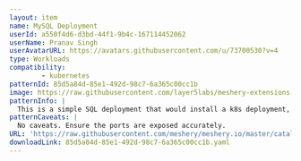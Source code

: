 ```yaml
---
layout: item
name: MySQL Deployment
userId: a550f4d6-d3bd-44f1-9b4c-167114452062
userName: Pranav Singh
userAvatarURL: https://avatars.githubusercontent.com/u/73700530?v=4
type: Workloads
compatibility: 
        - kubernetes
patternId: 85d5a84d-85e1-492d-98c7-6a365c00cc1b
image: https://raw.githubusercontent.com/layer5labs/meshery-extensions-packages/master/action-assets/design-assets/85d5a84d-85e1-492d-98c7-6a365c00cc1b.png
patternInfo: |
  This is a simple SQL deployment that would install a k8s deployment, volume and a service.
patternCaveats: |
  No caveats. Ensure the ports are exposed accurately.
URL: 'https://raw.githubusercontent.com/meshery/meshery.io/master/catalog/85d5a84d-85e1-492d-98c7-6a365c00cc1b.yaml'
downloadLink: 85d5a84d-85e1-492d-98c7-6a365c00cc1b.yaml
---
```

